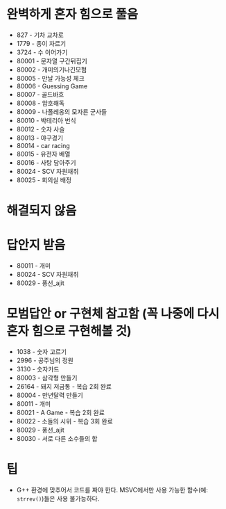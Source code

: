 # 완벽하게 혼자 힘으로 풀음
* 827 - 기차 교차로
* 1779 - 종이 자르기
* 3724 - 수 이어가기
* 80001 - 문자열 구간뒤집기
* 80002 - 개미의기나긴모험
* 80005 - 만날 가능성 체크
* 80006 - Guessing Game
* 80007 - 골드바흐
* 80008 - 암호해독
* 80009 - 나폴레옹의 모자른 군사들
* 80010 - 박테리아 번식
* 80012 - 숫자 사슬
* 80013 - 야구경기
* 80014 - car racing
* 80015 - 유전자 배열
* 80016 - 사탕 담아주기
* 80024 - SCV 자원채취
* 80025 - 회의실 배정

# 해결되지 않음

# 답안지 받음
* 80011 - 개미
* 80024 - SCV 자원채취
* 80029 - 풍선_ajit

# 모범답안 or 구현체 참고함 (꼭 나중에 다시 혼자 힘으로 구현해볼 것)
* 1038 - 숫자 고르기
* 2996 - 공주님의 정원
* 3130 - 숫자카드
* 80003 - 삼각형 만들기
* 26164 - 돼지 저금통 - 복습 2회 완료
* 80004 - 만년달력 만들기
* 80011 - 개미
* 80021 - A Game - 복습 2회 완료
* 80022 - 소들의 시위 - 복습 3회 완료
* 80029 - 풍선_ajit
* 80030 - 서로 다른 소수들의 합

# 팁
* G++ 환경에 맞추어서 코드를 짜야 한다. MSVC에서만 사용 가능한 함수(예: ```strrev()```)들은 사용 불가능하다.
